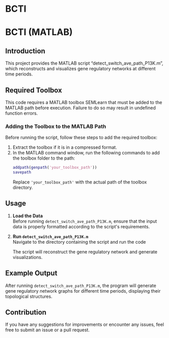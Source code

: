 # BCTI

# BCTI   (MATLAB)  

## Introduction  
This project provides the MATLAB script “detect_switch_ave_path_P13K.m”, which reconstructs and visualizes gene regulatory networks at different time periods.  

## Required Toolbox  
This code requires a MATLAB toolbox   SEMLearn  that must be added to the MATLAB path before execution. Failure to do so may result in undefined function errors.  

### Adding the Toolbox to the MATLAB Path  
Before running the script, follow these steps to add the required toolbox:  

1. Extract the toolbox if it is in a compressed format.  
2. In the MATLAB command window, run the following commands to add the toolbox folder to the path:  
   ```matlab
   addpath(genpath('your_toolbox_path'))
   savepath
   ```
   Replace `'your_toolbox_path'` with the actual path of the toolbox directory.  

## Usage  

1. **Load the Data**  
   Before running `detect_switch_ave_path_P13K.m`, ensure that the input data is properly formatted according to the script's requirements.  

2. **Run `detect_switch_ave_path_P13K.m`**  
   Navigate to the directory containing the script and run the code

   The script will reconstruct the gene regulatory network and generate visualizations.  

## Example Output  
After running `detect_switch_ave_path_P13K.m`, the program will generate gene regulatory network graphs for different time periods, displaying their topological structures.  

## Contribution  
If you have any suggestions for improvements or encounter any issues, feel free to submit an issue or a pull request.  



